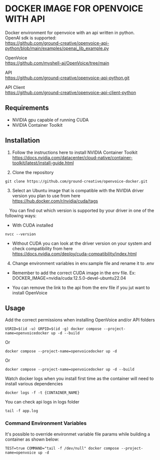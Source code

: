 # DOCKER IMAGE FOR OPENVOICE WITH API

Docker environment for openvoice with an api written in python.<br />
OpenAI sdk is supported:<br />
https://github.com/ground-creative/openvoice-api-python/blob/main/examples/openai_lib_example.py

OpenVoice<br />
https://github.com/myshell-ai/OpenVoice/tree/main

API<br />
https://github.com/ground-creative/openvoice-api-python.git

API Client<br />
https://github.com/ground-creative/openvoice-api-client-python

## Requirements

- NVIDIA gpu capable of running CUDA
- NVIDIA Container Toolkit

## Installation

1) Follow the instructions here to install NVIDIA Container Toolkit<br />
https://docs.nvidia.com/datacenter/cloud-native/container-toolkit/latest/install-guide.html

2) Clone the repository
```
git clone https://github.com/ground-creative/openvoice-docker.git
```

3) Select an Ubuntu image that is compatible with the NVIDIA driver version you plan to use from here<br />
https://hub.docker.com/r/nvidia/cuda/tags

&emsp;You can find out which version is supported by your driver in one of the following ways:

* With CUDA installed
```
nvcc --version
```

* Without CUDA you can look at the driver version on your system and check compatibility from here<br />
https://docs.nvidia.com/deploy/cuda-compatibility/index.html


4) Change environment variables in env.sample file and rename it to .env

* Remember to add the correct CUDA image in the env file. Ex: DOCKER_IMAGE=nvidia/cuda:12.5.0-devel-ubuntu22.04

* You can remove the link to the api from the env file if you jut want to install OpenVoice

## Usage

Add the correct permissions when installing OpenVoice and/or API folders
```
USRID=$(id -u) GRPID=$(id -g) docker compose --project-name=openvoicedocker up -d --build
```
Or
```
docker compose --project-name=openvoicedocker up -d
```
Or
```
docker compose --project-name=openvoicedocker up -d --build
```

Watch docker logs when you install first time as the container will need to install various dependencies
```
docker logs -f -t {CONTAINER_NAME}
```

You can check api logs in logs folder
```
tail -f app.log
```

### Command Environment Variables

It's possible to override environmet variable file params while building a container as shown below:
```
TEST=true COMMAND="tail -f /dev/null" docker compose --project-name=openvoice up -d
```
